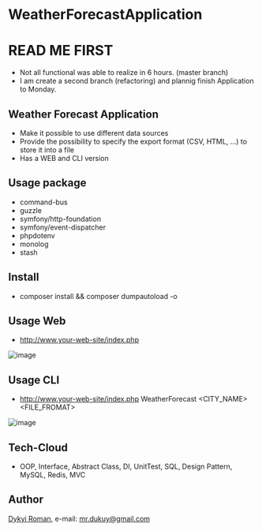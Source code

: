 # WeatherForecastApplication

# READ ME FIRST
+ Not all functional was able to realize in 6 hours. (master branch)
+ I am create a second branch (refactoring) and plannig finish Application to Monday.

## Weather Forecast Application
+ Make it possible to use different data sources
+ Provide the possibility to specify the export format (CSV, HTML, ...) to store it into a file 
+ Has a WEB and CLI version 

## Usage package
+ command-bus
+ guzzle
+ symfony/http-foundation
+ symfony/event-dispatcher
+ phpdotenv
+ monolog
+ stash

## Install
+ composer install && composer dumpautoload -o

## Usage Web
+ http://www.your-web-site/index.php

![image](https://github.com/dykyi-roman/WeatherForecastApplication/blob/master/tests/images/web.png)

## Usage CLI
+ http://www.your-web-site/index.php WeatherForecast <CITY_NAME> <FILE_FROMAT>

![image](https://github.com/dykyi-roman/WeatherForecastApplication/blob/master/tests/images/cli.png)

## Tech-Cloud 
+ OOP, Interface, Abstract Class, DI, UnitTest, SQL, Design Pattern, MySQL, Redis, MVC 

## Author
[Dykyi Roman](https://www.linkedin.com/in/roman-dykyi-43428543/), e-mail: [mr.dukuy@gmail.com](mailto:mr.dukuy@gmail.com)

